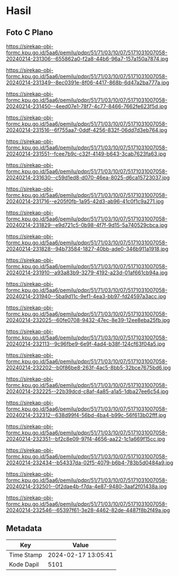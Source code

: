 # Hasil

## Foto C Plano

https://sirekap-obj-formc.kpu.go.id/5aa6/pemilu/pdpr/51/71/03/10/07/5171031007058-20240214-231306--655862a0-f2a8-44b6-96a7-157a150a7874.jpg

https://sirekap-obj-formc.kpu.go.id/5aa6/pemilu/pdpr/51/71/03/10/07/5171031007058-20240214-231349--8ec0391e-8f06-4417-868b-6d47a2ba777a.jpg

https://sirekap-obj-formc.kpu.go.id/5aa6/pemilu/pdpr/51/71/03/10/07/5171031007058-20240214-231450--4eed07e1-78f7-4c77-8466-7662fe623f5d.jpg

https://sirekap-obj-formc.kpu.go.id/5aa6/pemilu/pdpr/51/71/03/10/07/5171031007058-20240214-231516--6f755aa7-0ddf-4256-832f-06dd7d3eb764.jpg

https://sirekap-obj-formc.kpu.go.id/5aa6/pemilu/pdpr/51/71/03/10/07/5171031007058-20240214-231551--fcee7b9c-c32f-4149-b643-3cab7623fa63.jpg

https://sirekap-obj-formc.kpu.go.id/5aa6/pemilu/pdpr/51/71/03/10/07/5171031007058-20240214-231630--c59d1ed8-d070-46ea-8025-d6ca15723037.jpg

https://sirekap-obj-formc.kpu.go.id/5aa6/pemilu/pdpr/51/71/03/10/07/5171031007058-20240214-231716--e205f0fb-1a95-42d3-ab96-41c0f1c9a271.jpg

https://sirekap-obj-formc.kpu.go.id/5aa6/pemilu/pdpr/51/71/03/10/07/5171031007058-20240214-231829--e9d721c5-0b98-4f7f-9d15-5a740529cbca.jpg

https://sirekap-obj-formc.kpu.go.id/5aa6/pemilu/pdpr/51/71/03/10/07/5171031007058-20240214-231828--94b73584-1827-40bb-ade0-346b911a1918.jpg

https://sirekap-obj-formc.kpu.go.id/5aa6/pemilu/pdpr/51/71/03/10/07/5171031007058-20240214-231910--a93a83b9-3279-4192-a23d-01af661cb94a.jpg

https://sirekap-obj-formc.kpu.go.id/5aa6/pemilu/pdpr/51/71/03/10/07/5171031007058-20240214-231940--5ba9d11c-9ef1-4ea3-bb97-fd24597a3acc.jpg

https://sirekap-obj-formc.kpu.go.id/5aa6/pemilu/pdpr/51/71/03/10/07/5171031007058-20240214-232025--60fe0708-9432-47ec-8e39-12ee8eba25fb.jpg

https://sirekap-obj-formc.kpu.go.id/5aa6/pemilu/pdpr/51/71/03/10/07/5171031007058-20240214-232113--9c96fbe9-6e9f-4ad4-b38f-124cf63f04a5.jpg

https://sirekap-obj-formc.kpu.go.id/5aa6/pemilu/pdpr/51/71/03/10/07/5171031007058-20240214-232202--b0f86be8-263f-4ac5-8bb5-32bce7675bd6.jpg

https://sirekap-obj-formc.kpu.go.id/5aa6/pemilu/pdpr/51/71/03/10/07/5171031007058-20240214-232225--22b39dcd-c8af-4a85-a1a5-1dba27ee6c54.jpg

https://sirekap-obj-formc.kpu.go.id/5aa6/pemilu/pdpr/51/71/03/10/07/5171031007058-20240214-232312--638d99f4-56bd-4ba4-b99c-56f613b02fff.jpg

https://sirekap-obj-formc.kpu.go.id/5aa6/pemilu/pdpr/51/71/03/10/07/5171031007058-20240214-232351--bf2c8e09-97f4-4656-aa22-1c1a669f15cc.jpg

https://sirekap-obj-formc.kpu.go.id/5aa6/pemilu/pdpr/51/71/03/10/07/5171031007058-20240214-232434--b54337da-02f5-4079-b6b4-783b5d0484a9.jpg

https://sirekap-obj-formc.kpu.go.id/5aa6/pemilu/pdpr/51/71/03/10/07/5171031007058-20240214-232501--0f2dae4b-f7da-4e87-9480-3aaf2f01438a.jpg

https://sirekap-obj-formc.kpu.go.id/5aa6/pemilu/pdpr/51/71/03/10/07/5171031007058-20240214-232546--65397f61-3e28-4462-82de-4487f8b2f49a.jpg


## Metadata

| Key        | Value               |
| ---------- | ------------------- |
| Time Stamp | 2024-02-17 13:05:41 |
| Kode Dapil | 5101                |



